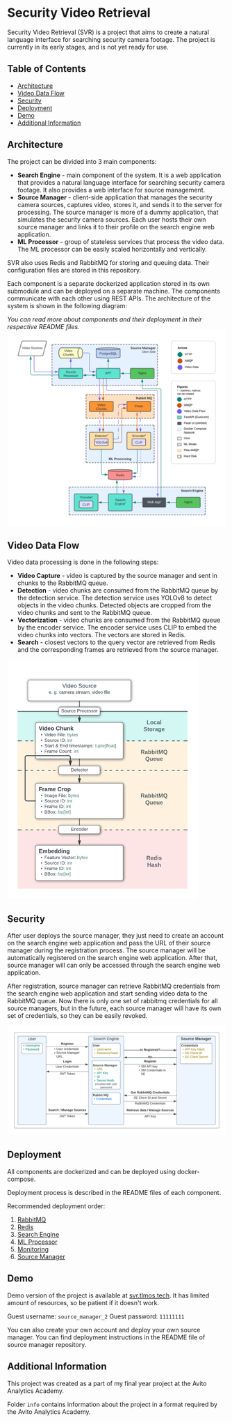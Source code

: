 # Security Video Retrieval
Security Video Retrieval (SVR) is a project that aims to create a natural language interface for searching security camera footage. The project is currently in its early stages, and is not yet ready for use.

## Table of Contents
- [Architecture](#architecture)
- [Video Data Flow](#video-data-flow)
- [Security](#security)
- [Deployment](#deployment)
- [Demo](#demo)
- [Additional Information](#additional-information)

## Architecture
The project can be divided into 3 main components:
- **Search Engine** - main component of the system. It is a web application that provides a natural language interface for searching security camera footage. It also provides a web interface for source management.
- **Source Manager** - client-side application that manages the security camera sources, captures video, stores it, and sends it to the server for processing. The source manager is more of a dummy application, that simulates the security camera sources. Each user hosts their own source manager and links it to their profile on the search engine web application.
- **ML Processor** - group of stateless services that process the video data. The ML processor can be easily scaled horizontally and vertically.

SVR also uses Redis and RabbitMQ for storing and queuing data. Their configuration files are stored in this repository.

Each component is a separate dockerized application stored in its own submodule and can be deployed on a separate machine. The components communicate with each other using REST APIs. The architecture of the system is shown in the following diagram:

*You can read more about components and their deployment in their respective README files.*
![Architecture](assets/architecture.png)

## Video Data Flow
Video data processing is done in the following steps:
- **Video Capture** - video is captured by the source manager and sent in chunks to the RabbitMQ queue.
- **Detection** - video chunks are consumed from the RabbitMQ queue by the detection service. The detection service uses YOLOv8 to detect objects in the video chunks. Detected objects are cropped from the video chunks and sent to the RabbitMQ queue.
- **Vectorization** - video chunks are consumed from the RabbitMQ queue by the encoder service. The encoder service uses CLIP to embed the video chunks into vectors. The vectors are stored in Redis.
- **Search** - closest vectors to the query vector are retrieved from Redis and the corresponding frames are retrieved from the source manager.

<img src="assets/video_data_flow.png" style="height: 550px;"/>

## Security
After user deploys the source manager, they just need to create an account on the search engine web application and pass the URL of their source manager during the registration process. The source manager will be automatically registered on the search engine web application. After that, source manager will can only be accessed through the search engine web application.

After registration, source manager can retrieve RabbitMQ credentials from the search engine web application and start sending video data to the RabbitMQ queue. Now there is only one set of rabbitmq credentials for all source managers, but in the future, each source manager will have its own set of credentials, so
they can be easily revoked.

![Architecture](assets/security.png)

## Deployment
All components are dockerized and can be deployed using docker-compose.

Deployment process is described in the README files of each component.

Recommended deployment order:
1. [RabbitMQ](rabbitmq/README.md)
2. [Redis](redis/README.md)
3. [Search Engine](https://github.com/TLMOS/svr_search_engine)
4. [ML Processor](https://github.com/TLMOS/svr_ml_processing)
5. [Monitoring](monitoring/README.md)
6. [Source Manager](https://github.com/TLMOS/svr_source_manager)

## Demo
Demo version of the project is available at [svr.tlmos.tech](https://svr.tlmos.tech). It has limited amount of resources, so be patient if it doesn't work.

Guest username: `source_manager_2`
Guest password: `11111111`

You can also create your own account and deploy your own source manager. You can find deployment instructions in the README file of source manager repository.

## Additional Information
This project was created as a part of my final year project at the Avito Analytics Academy.

Folder `info` contains information about the project in a format required by the Avito Analytics Academy.
